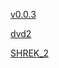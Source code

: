 [v0.0.3](https://github.com/littleflute/Shrek/edit/master/README.md)

[dvd2](dvd2)

[SHREK_2](SHREK_2)

